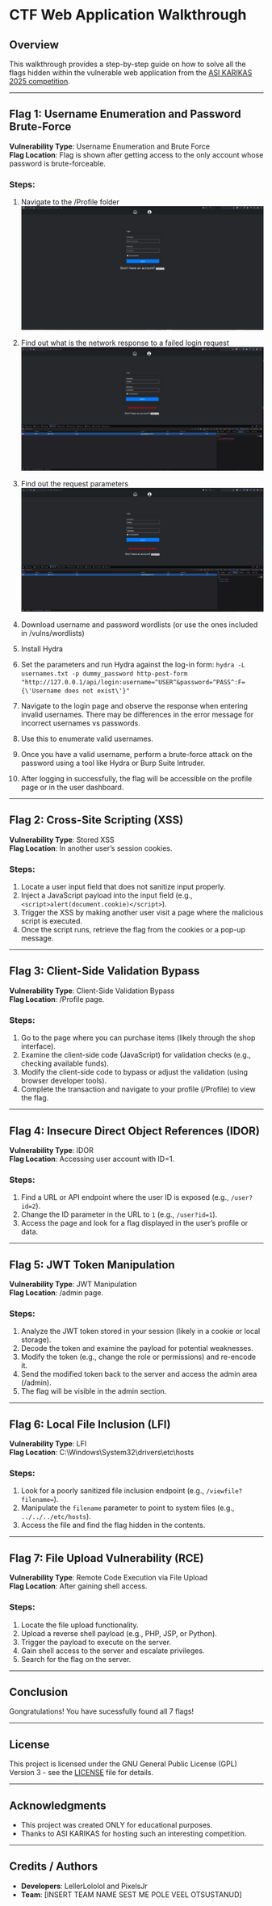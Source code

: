 # CTF Web Application Walkthrough

## Overview

This walkthrough provides a step-by-step guide on how to solve all the flags hidden within the vulnerable web application from the [ASI KARIKAS 2025 competition](https://asikarikas.ee/).

---

## Flag 1: Username Enumeration and Password Brute-Force

**Vulnerability Type**: Username Enumeration and Brute Force  
**Flag Location**: Flag is shown after getting access to the only account whose password is brute-forceable.

### Steps:

1. Navigate to the /Profile folder
![alt text](readme_images/1.png)

2. Find out what is the network response to a failed login request
![alt text](readme_images/2.png)

3. Find out the request parameters
![alt text](readme_images/3.png)

4. Download username and password wordlists (or use the ones included in /vulns/wordlists)
5. Install Hydra
6. Set the parameters and run Hydra against the log-in form:
   ```hydra -L usernames.txt -p dummy_password http-post-form "http://127.0.0.1/api/login:username=^USER^&password=^PASS^:F={\'Username does not exist\'}"```



1. Navigate to the login page and observe the response when entering invalid usernames. There may be differences in the error message for incorrect usernames vs passwords.
2. Use this to enumerate valid usernames.
3. Once you have a valid username, perform a brute-force attack on the password using a tool like Hydra or Burp Suite Intruder.
4. After logging in successfully, the flag will be accessible on the profile page or in the user dashboard.

---

## Flag 2: Cross-Site Scripting (XSS)

**Vulnerability Type**: Stored XSS  
**Flag Location**: In another user’s session cookies.

### Steps:
1. Locate a user input field that does not sanitize input properly.
2. Inject a JavaScript payload into the input field (e.g., `<script>alert(document.cookie)</script>`).
3. Trigger the XSS by making another user visit a page where the malicious script is executed.
4. Once the script runs, retrieve the flag from the cookies or a pop-up message.

---

## Flag 3: Client-Side Validation Bypass

**Vulnerability Type**: Client-Side Validation Bypass  
**Flag Location**: /Profile page.

### Steps:
1. Go to the page where you can purchase items (likely through the shop interface).
2. Examine the client-side code (JavaScript) for validation checks (e.g., checking available funds).
3. Modify the client-side code to bypass or adjust the validation (using browser developer tools).
4. Complete the transaction and navigate to your profile (/Profile) to view the flag.

---

## Flag 4: Insecure Direct Object References (IDOR)

**Vulnerability Type**: IDOR  
**Flag Location**: Accessing user account with ID=1.

### Steps:
1. Find a URL or API endpoint where the user ID is exposed (e.g., `/user?id=2`).
2. Change the ID parameter in the URL to `1` (e.g., `/user?id=1`).
3. Access the page and look for a flag displayed in the user’s profile or data.

---

## Flag 5: JWT Token Manipulation

**Vulnerability Type**: JWT Manipulation  
**Flag Location**: /admin page.

### Steps:
1. Analyze the JWT token stored in your session (likely in a cookie or local storage).
2. Decode the token and examine the payload for potential weaknesses.
3. Modify the token (e.g., change the role or permissions) and re-encode it.
4. Send the modified token back to the server and access the admin area (/admin).
5. The flag will be visible in the admin section.

---

## Flag 6: Local File Inclusion (LFI)

**Vulnerability Type**: LFI  
**Flag Location**: C:\Windows\System32\drivers\etc\hosts

### Steps:
1. Look for a poorly sanitized file inclusion endpoint (e.g., `/viewfile?filename=`).
2. Manipulate the `filename` parameter to point to system files (e.g., `../../../etc/hosts`).
3. Access the file and find the flag hidden in the contents.

---

## Flag 7: File Upload Vulnerability (RCE)

**Vulnerability Type**: Remote Code Execution via File Upload  
**Flag Location**: After gaining shell access.

### Steps:
1. Locate the file upload functionality.
2. Upload a reverse shell payload (e.g., PHP, JSP, or Python).
3. Trigger the payload to execute on the server.
4. Gain shell access to the server and escalate privileges.
5. Search for the flag on the server.

---

## Conclusion

Gongratulations! You have sucessfully found all 7 flags!

---

## License

This project is licensed under the GNU General Public License (GPL) Version 3 - see the [LICENSE](LICENSE) file for details.

---

## Acknowledgments

- This project was created ONLY for educational purposes.
- Thanks to ASI KARIKAS for hosting such an interesting competition.

---

## Credits / Authors

- **Developers**: LellerLololol and PixelsJr
- **Team**: [INSERT TEAM NAME SEST ME POLE VEEL OTSUSTANUD]
